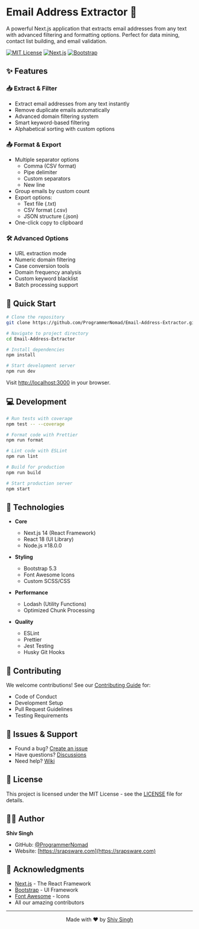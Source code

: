 # Email Address Extractor 📧

A powerful Next.js application that extracts email addresses from any text with advanced filtering and formatting options. Perfect for data mining, contact list building, and email validation.

[![MIT License](https://img.shields.io/badge/License-MIT-green.svg)](https://choosealicense.com/licenses/mit/)
[![Next.js](https://img.shields.io/badge/Next.js-14-black)](https://nextjs.org/)
[![Bootstrap](https://img.shields.io/badge/Bootstrap-5.3-purple)](https://getbootstrap.com/)

## ✨ Features

### 📥 Extract & Filter
- Extract email addresses from any text instantly
- Remove duplicate emails automatically
- Advanced domain filtering system
- Smart keyword-based filtering
- Alphabetical sorting with custom options

### 📤 Format & Export
- Multiple separator options
  - Comma (CSV format)
  - Pipe delimiter
  - Custom separators
  - New line
- Group emails by custom count
- Export options:
  - Text file (.txt)
  - CSV format (.csv)
  - JSON structure (.json)
- One-click copy to clipboard

### 🛠️ Advanced Options
- URL extraction mode
- Numeric domain filtering
- Case conversion tools
- Domain frequency analysis
- Custom keyword blacklist
- Batch processing support

## 🚀 Quick Start

```bash
# Clone the repository
git clone https://github.com/ProgrammerNomad/Email-Address-Extractor.git

# Navigate to project directory
cd Email-Address-Extractor

# Install dependencies
npm install

# Start development server
npm run dev
```

Visit [http://localhost:3000](http://localhost:3000) in your browser.

## 💻 Development

```bash
# Run tests with coverage
npm test -- --coverage

# Format code with Prettier
npm run format

# Lint code with ESLint
npm run lint

# Build for production
npm run build

# Start production server
npm start
```

## 🔧 Technologies

- **Core**
  - Next.js 14 (React Framework)
  - React 18 (UI Library)
  - Node.js ≥18.0.0

- **Styling**
  - Bootstrap 5.3
  - Font Awesome Icons
  - Custom SCSS/CSS

- **Performance**
  - Lodash (Utility Functions)
  - Optimized Chunk Processing

- **Quality**
  - ESLint
  - Prettier
  - Jest Testing
  - Husky Git Hooks

## 🤝 Contributing

We welcome contributions! See our [Contributing Guide](CONTRIBUTING.md) for:
- Code of Conduct
- Development Setup
- Pull Request Guidelines
- Testing Requirements

## 🐛 Issues & Support

- Found a bug? [Create an issue](https://github.com/ProgrammerNomad/Email-Address-Extractor/issues)
- Have questions? [Discussions](https://github.com/ProgrammerNomad/Email-Address-Extractor/discussions)
- Need help? [Wiki](https://github.com/ProgrammerNomad/Email-Address-Extractor/wiki)

## 📝 License

This project is licensed under the MIT License - see the [LICENSE](LICENSE) file for details.

## 👨‍💻 Author

**Shiv Singh**
- GitHub: [@ProgrammerNomad](https://github.com/ProgrammerNomad)
- Website: [https://srapsware.com](https://srapsware.com)

## 🙏 Acknowledgments

- [Next.js](https://nextjs.org/) - The React Framework
- [Bootstrap](https://getbootstrap.com/) - UI Framework
- [Font Awesome](https://fontawesome.com/) - Icons
- All our amazing contributors

---

<div align="center">
  Made with ❤️ by <a href="https://github.com/ProgrammerNomad">Shiv Singh</a>
</div>